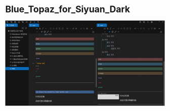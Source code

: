 # Blue_Topaz_for_Siyuan_Dark

![](https://github.com/whyt-byte/Blue_Topaz_for_Siyuan_Dark/blob/main/preview.png?raw=true)
